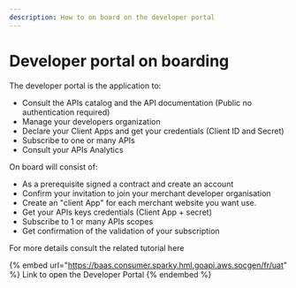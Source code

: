 ```yaml
---
description: How to on board on the developer portal
---
```


# Developer portal on boarding

The developer portal is the application to:

* Consult the APIs catalog and the API documentation (Public no authentication required)
* Manage your developers organization
* Declare your Client Apps and get your credentials (Client ID and Secret)&#x20;
* Subscribe to one or many APIs
* Consult your APIs Analytics

On board will consist of:

* As a prerequisite signed a contract and create an account
* Confirm your invitation to join your merchant developer organisation
* Create an "client App" for each merchant website you want use.
* Get your APIs keys credentials (Client App + secret)
* Subscribe to 1 or many APIs scopes
* Get confirmation of the validation of your subscription&#x20;

For more details consult the related tutorial here

{% embed url="https://baas.consumer.sparky.hml.goapi.aws.socgen/fr/uat" %}
Link to open the Developer Portal
{% endembed %}

